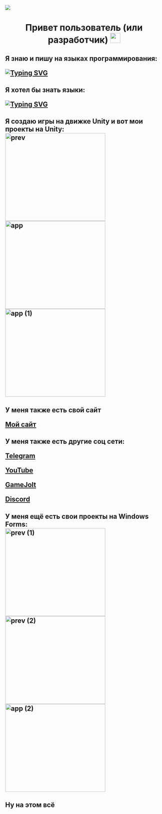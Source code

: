 ![](https://komarev.com/ghpvc/?username=kroshidanielstudio)

<h1 align="center">Привет пользователь (или разработчик) <img src="https://github.com/blackcater/blackcater/raw/main/images/Hi.gif" height="32"/></h1>
<h2>Я знаю и пишу на языках программирования: 
  
  [![Typing SVG](https://readme-typing-svg.herokuapp.com?font=Fira+Code&pause=1000&width=435&lines=C%23;Python)](https://git.io/typing-svg)</h2>
<h2> Я хотел бы знать языки:
  
  [![Typing SVG](https://readme-typing-svg.herokuapp.com?font=Fira+Code&pause=1000&width=435&lines=C%2B%2B;Java;Java+Script;Kotlin;Swift)](https://git.io/typing-svg)</h2>

<h2>Я создаю игры на движке Unity и вот мои проекты на Unity:<br>
  <img width="320" height="280" alt="prev" src="https://github.com/user-attachments/assets/5710cd1f-7291-4b09-a818-2bc3b1e85a6f" />
  <img width="320" height="280" alt="app" src="https://github.com/user-attachments/assets/40565d9d-0856-4dd2-bd8c-f2ea06dd4cd0" />
  <img width="320" height="280" alt="app (1)" src="https://github.com/user-attachments/assets/e3fc23a9-453d-4d70-bd88-d5c9562ff5b5" />
</h2>

<h2>У меня также есть свой сайт
  
  [Мой сайт](http://k90052gj.beget.tech/)
</h2>

<h2>У меня также есть другие соц сети:
  
  [Telegram](https://t.me/kroshidanielYouTube)
  
  [YouTube](https://www.youtube.com/@user-xahapyri_studio)
  
  [GameJolt](https://gamejolt.com/@Cyxoi_XahapyPi)
  
  [Discord](https://discord.gg/tn8vSvunrP)
  
</h2>

<h2>У меня ещё есть свои проекты на Windows Forms:<br>
  <img width="320" height="280" alt="prev (1)" src="https://github.com/user-attachments/assets/716e734d-a082-498c-a446-521516652b53" />
  <img width="320" height="280" alt="prev (2)" src="https://github.com/user-attachments/assets/2d472168-8fdf-42de-80cb-460dddadfb34" />
  <img width="320" height="280" alt="app (2)" src="https://github.com/user-attachments/assets/86399e75-c19d-45f5-9b85-cb96eda3ca07" />
</h2>
<h2>Ну на этом всё</h2>
